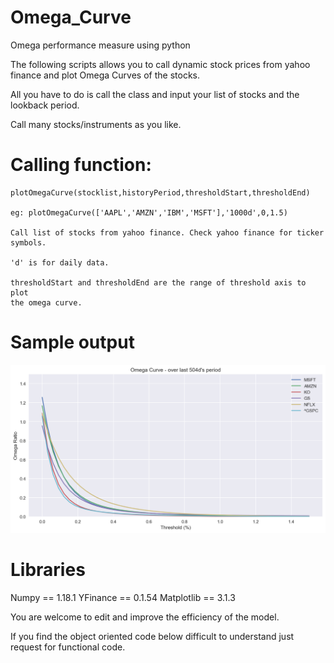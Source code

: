 # Omega_Curve
Omega performance measure using python

The following scripts allows you to call dynamic stock prices
from yahoo finance and plot Omega Curves of the stocks.

All you have to do is call the class and input your list of stocks and 
the lookback period.

Call many stocks/instruments as you like.


# Calling function:
    
    plotOmegaCurve(stocklist,historyPeriod,thresholdStart,thresholdEnd)    

    eg: plotOmegaCurve(['AAPL','AMZN','IBM','MSFT'],'1000d',0,1.5)

    Call list of stocks from yahoo finance. Check yahoo finance for ticker
    symbols.
    
    'd' is for daily data.
    
    thresholdStart and thresholdEnd are the range of threshold axis to plot
    the omega curve.

# Sample output
![Omega Curve](/Figure_1.png)


# Libraries
  
  Numpy == 1.18.1
  YFinance == 0.1.54
  Matplotlib == 3.1.3

You are welcome to edit and improve the efficiency of the model.

If you find the object oriented code below difficult to understand
just request for functional code.
